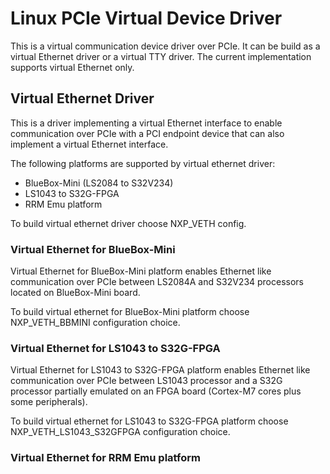 # Linux PCIe Virtual Device Driver
This is a virtual communication device driver over PCIe.
It can be build as a virtual Ethernet driver or a virtual TTY driver.
The current implementation supports virtual Ethernet only.

## Virtual Ethernet Driver
This is a driver implementing a virtual Ethernet interface to enable communication
over PCIe with a PCI endpoint device that can also implement a virtual Ethernet 
interface.

The following platforms are supported by virtual ethernet driver:

* BlueBox-Mini (LS2084 to S32V234)
* LS1043 to S32G-FPGA
* RRM Emu platform

To build virtual ethernet driver choose NXP_VETH config.

### Virtual Ethernet for BlueBox-Mini
Virtual Ethernet for BlueBox-Mini platform enables Ethernet like communication
over PCIe between LS2084A and S32V234 processors located on BlueBox-Mini board.

To build virtual ethernet for BlueBox-Mini platform choose NXP\_VETH\_BBMINI 
configuration choice.

### Virtual Ethernet for LS1043 to S32G-FPGA
Virtual Ethernet for LS1043 to S32G-FPGA platform enables Ethernet like communication
over PCIe between LS1043 processor and a S32G processor partially emulated on an
FPGA board (Cortex-M7 cores plus some peripherals).

To build virtual ethernet for LS1043 to S32G-FPGA platform choose
NXP\_VETH\_LS1043\_S32GFPGA configuration choice.

### Virtual Ethernet for RRM Emu platform
